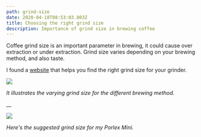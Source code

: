 ```yaml
---
path: grind-size
date: 2020-04-18T08:53:03.803Z
title: Choosing the right grind size
description: Importance of grind size in brewing coffee
---
```

Coffee grind size is an important parameter in brewing, it could cause over extraction or under extraction. Grind size varies depending on your brewing method, and also taste. 

I found a [website](https://honestcoffeeguide.com/guides/coffee-grind-size-chart/) that helps you find the right grind size for your grinder. 

![](/assets/2020-04-17_17-09.png)

_It illustrates the varying grind size for the different brewing method._

__

![](/assets/size.png)

_Here's the suggested grind size for my Porlex Mini._

